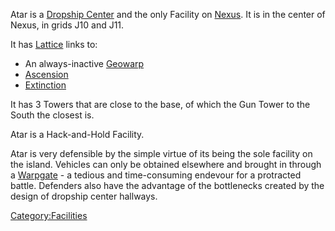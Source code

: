 Atar is a [Dropship Center](Dropship_Center.md "wikilink") and the only
Facility on [Nexus](Oshur.md#Nexus "wikilink"). It is in the center of
Nexus, in grids J10 and J11.

It has [Lattice](Lattice.md "wikilink") links to:

- An always-inactive [Geowarp](Geowarp.md "wikilink")
- [Ascension](Oshur.md#Acsension "wikilink")
- [Extinction](Oshur.md#Extinction "wikilink")

It has 3 Towers that are close to the base, of which the Gun Tower to
the South the closest is.

Atar is a Hack-and-Hold Facility.

Atar is very defensible by the simple virtue of its being the sole
facility on the island. Vehicles can only be obtained elsewhere and
brought in through a [Warpgate](Warpgate.md "wikilink") - a tedious and
time-consuming endevour for a protracted battle. Defenders also have the
advantage of the bottlenecks created by the design of dropship center
hallways.

[Category:Facilities](Category:Facilities.md "wikilink")
